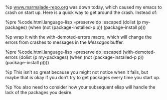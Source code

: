 %p www.marmalade-repo.org was down today, which caused my emacs to crash on start up. Here is a quick way to get around the crash. Instead of:

%pre
  %code.html.language-lisp
    =preserve do
      :escaped
        (dolist (p my-packages)
          (when (not (package-installed-p p))
            (package-install p)))

%p wrap it with the with-demoted-errors macro, which will change the errors from crashes to messages in the *Messages* buffer.

%pre
  %code.html.language-lisp
    =preserve do
      :escaped
        (with-demoted-errors
          (dolist (p my-packages)
            (when (not (package-installed-p p))
              (package-install p))))

%p This isn’t so great because you might not notice when it fails, but maybe that is okay if you don’t try to get packages every time you start up.

%p You also need to consider how your subsequent elisp will handle the lack of the packages you desire.

